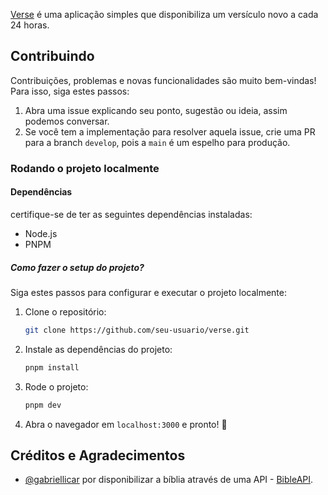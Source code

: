 [Verse](https://verse-chi.vercel.app/) é uma aplicação simples que disponibiliza um versículo novo a cada 24 horas.

## Contribuindo
Contribuições, problemas e novas funcionalidades são muito bem-vindas! Para isso, siga estes passos:

1. Abra uma issue explicando seu ponto, sugestão ou ideia, assim podemos conversar.
2. Se você tem a implementação para resolver aquela issue, crie uma PR para a branch `develop`, pois a `main` é um espelho para produção.

### Rodando o projeto localmente
#### Dependências
certifique-se de ter as seguintes dependências instaladas:

- Node.js
- PNPM

##### Como fazer o setup do projeto?
Siga estes passos para configurar e executar o projeto localmente:

1. Clone o repositório:
   ```bash
   git clone https://github.com/seu-usuario/verse.git
   ```
2. Instale as dependências do projeto:
	```bash
	pnpm install
	```
3. Rode o projeto:
	```bash
	pnpm dev
	```
4. Abra o navegador em `localhost:3000` e pronto! 🎉

## Créditos e Agradecimentos

- [@gabriellicar](https://github.com/gabriellicar) por disponibilizar a bíblia através de uma API - [BibleAPI](https://git.new/biblia).

